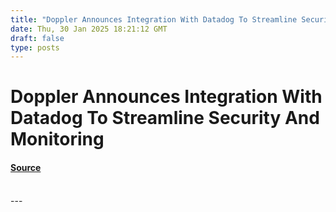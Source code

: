 ```yaml
---
title: "Doppler Announces Integration With Datadog To Streamline Security And Monitoring"
date: Thu, 30 Jan 2025 18:21:12 GMT
draft: false
type: posts
---
```

# Doppler Announces Integration With Datadog To Streamline Security And Monitoring









#### [Source](https://hackernoon.com/doppler-announces-integration-with-datadog-to-streamline-security-and-monitoring?source=rss)

<br/>
---
